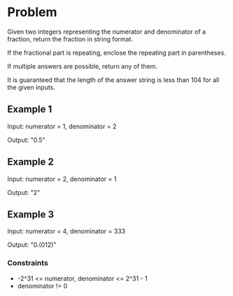 # Problem

Given two integers representing the numerator and denominator of a fraction, return the fraction in string format.

If the fractional part is repeating, enclose the repeating part in parentheses.

If multiple answers are possible, return any of them.

It is guaranteed that the length of the answer string is less than 104 for all the given inputs.

## Example 1

Input: numerator = 1, denominator = 2

Output: "0.5"

## Example 2

Input: numerator = 2, denominator = 1

Output: "2"

## Example 3

Input: numerator = 4, denominator = 333

Output: "0.(012)"
 
### Constraints

- -2^31 <= numerator, denominator <= 2^31 - 1
- denominator != 0
